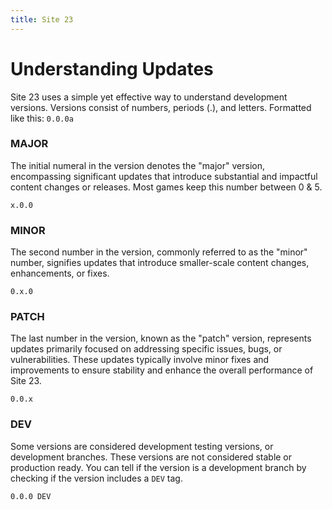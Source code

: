 ```yaml
---
title: Site 23
---
```


Understanding Updates
=====================

Site 23 uses a simple yet effective way to understand development versions. Versions consist of numbers, periods (.), and letters. Formatted like this: `0.0.0a`

### MAJOR
The initial numeral in the version denotes the "major" version, encompassing significant updates that introduce substantial and impactful content changes or releases. Most games keep this number between 0 & 5.

`x.0.0`

### MINOR
The second number in the version, commonly referred to as the "minor" number, signifies updates that introduce smaller-scale content changes, enhancements, or fixes.

`0.x.0`

### PATCH
The last number in the version, known as the "patch" version, represents updates primarily focused on addressing specific issues, bugs, or vulnerabilities. These updates typically involve minor fixes and improvements to ensure stability and enhance the overall performance of Site 23.

`0.0.x`

### DEV
Some versions are considered development testing versions, or development branches. These versions are not considered stable or production ready. You can tell if the version is a development branch by checking if the version includes a `DEV` tag.

`0.0.0 DEV`